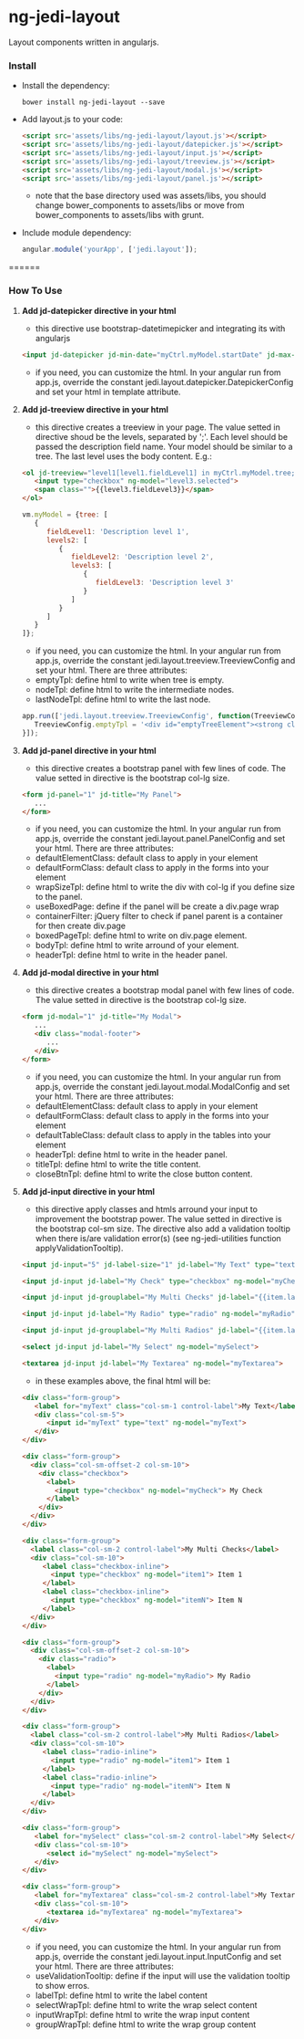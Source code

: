 # ng-jedi-layout
Layout components written in angularjs.

### Install

* Install the dependency:

   ```shell
   bower install ng-jedi-layout --save
   ```
* Add layout.js to your code:

   ```html
   <script src='assets/libs/ng-jedi-layout/layout.js'></script>
   <script src='assets/libs/ng-jedi-layout/datepicker.js'></script>
   <script src='assets/libs/ng-jedi-layout/input.js'></script>
   <script src='assets/libs/ng-jedi-layout/treeview.js'></script>
   <script src='assets/libs/ng-jedi-layout/modal.js'></script>
   <script src='assets/libs/ng-jedi-layout/panel.js'></script>
   ```
   - note that the base directory used was assets/libs, you should change bower_components to assets/libs or move from bower_components to assets/libs with grunt.
* Include module dependency:

   ```javascript
   angular.module('yourApp', ['jedi.layout']);
   ```
======

### How To Use

1. **Add jd-datepicker directive in your html**
   - this directive use bootstrap-datetimepicker and integrating its with angularjs
   ```html
   <input jd-datepicker jd-min-date="myCtrl.myModel.startDate" jd-max-date="myCtrl.myModel.endDate" type="text" ng-model="myCtrl.myModel.initialDate" />
   ```
   - if you need, you can customize the html. In your angular run from app.js, override the constant jedi.layout.datepicker.DatepickerConfig and set your html in template attribute.

2. **Add jd-treeview directive in your html**
   - this directive creates a treeview in your page. The value setted in directive shoud be the levels, separated by ';'. Each level should be passed the description field name. Your model should be similar to a tree. The last level uses the body content. E.g.:
   ```html
   <ol jd-treeview="level1[level1.fieldLevel1] in myCtrl.myModel.tree; level2[level2.fieldLevel2] in level1.levels2; level3 in level2.levels3">
      <input type="checkbox" ng-model="level3.selected">
      <span class="">{{level3.fieldLevel3}}</span>
   </ol>
   ```
   ```javascript
   vm.myModel = {tree: [
      {
         fieldLevel1: 'Description level 1',
         levels2: [
            {
               fieldLevel2: 'Description level 2',
               levels3: [
                  {
                     fieldLevel3: 'Description level 3'
                  }
               ]
            }
         ]
      }
   ]};
   ```
   * if you need, you can customize the html. In your angular run from app.js, override the constant jedi.layout.treeview.TreeviewConfig and set your html. There are three attributes:
   - emptyTpl: define html to write when tree is empty.
   - nodeTpl: define html to write the intermediate nodes.
   - lastNodeTpl: define html to write the last node.
   ```javascript
   app.run(['jedi.layout.treeview.TreeviewConfig', function(TreeviewConfig){
      TreeviewConfig.emptyTpl = '<div id="emptyTreeElement"><strong class="text-warning"><jd-i18n>Nenhum item encontrado.</jd-i18n></strong></div>';
   }]);
   ```

3. **Add jd-panel directive in your html**
   - this directive creates a bootstrap panel with few lines of code. The value setted in directive is the bootstrap col-lg size.
   ```html
   <form jd-panel="1" jd-title="My Panel">
      ...
   </form>
   ```
   * if you need, you can customize the html. In your angular run from app.js, override the constant jedi.layout.panel.PanelConfig and set your html. There are three attributes:
   - defaultElementClass: default class to apply in your element
   - defaultFormClass: default class to apply in the forms into your element
   - wrapSizeTpl: define html to write the div with col-lg if you define size to the panel.
   - useBoxedPage: define if the panel will be create a div.page wrap
   - containerFilter: jQuery filter to check if panel parent is a container for then create div.page
   - boxedPageTpl: define html to write on div.page element.
   - bodyTpl: define html to write arround of your element.
   - headerTpl: define html to write in the header panel.

4. **Add jd-modal directive in your html**
   - this directive creates a bootstrap modal panel with few lines of code. The value setted in directive is the bootstrap col-lg size.
   ```html
   <form jd-modal="1" jd-title="My Modal">
      ...
	  <div class="modal-footer">
	     ...
	  </div>
   </form>
   ```
   * if you need, you can customize the html. In your angular run from app.js, override the constant jedi.layout.modal.ModalConfig and set your html. There are three attributes:
   - defaultElementClass: default class to apply in your element
   - defaultFormClass: default class to apply in the forms into your element
   - defaultTableClass: default class to apply in the tables into your element
   - headerTpl: define html to write in the header panel.
   - titleTpl: define html to write the title content.
   - closeBtnTpl: define html to write the close button content.

5. **Add jd-input directive in your html**
   - this directive apply classes and htmls arround your input to improvement the bootstrap power. The value setted in directive is the bootstrap col-sm size. The directive also add a validation tooltip when there is/are validation error(s) (see ng-jedi-utilities function applyValidationTooltip).
   ```html
   <input jd-input="5" jd-label-size="1" jd-label="My Text" type="text" ng-model="myText">
   
   <input jd-input jd-label="My Check" type="checkbox" ng-model="myCheck">
   
   <input jd-input jd-grouplabel="My Multi Checks" jd-label="{{item.label}}" type="checkbox" ng-model="item.selected" ng-repeat="item in items">
   
   <input jd-input jd-label="My Radio" type="radio" ng-model="myRadio">
   
   <input jd-input jd-grouplabel="My Multi Radios" jd-label="{{item.label}}" type="radio" ng-model="item.selected" ng-repeat="item in items">
   
   <select jd-input jd-label="My Select" ng-model="mySelect">
   
   <textarea jd-input jd-label="My Textarea" ng-model="myTextarea">
   ```
   - in these examples above, the final html will be:
   ```html
   <div class="form-group">
      <label for="myText" class="col-sm-1 control-label">My Text</label>
      <div class="col-sm-5">
         <input id="myText" type="text" ng-model="myText">
      </div>
   </div>
   
   <div class="form-group">
	 <div class="col-sm-offset-2 col-sm-10">
	   <div class="checkbox">
		 <label>
		   <input type="checkbox" ng-model="myCheck"> My Check
		 </label>
	   </div>
	 </div>
   </div>
   
   <div class="form-group">
	 <label class="col-sm-2 control-label">My Multi Checks</label>
	 <div class="col-sm-10">
	    <label class="checkbox-inline">
		  <input type="checkbox" ng-model="item1"> Item 1
		</label>
		<label class="checkbox-inline">
		  <input type="checkbox" ng-model="itemN"> Item N
		</label>
	 </div>
   </div>
   
   <div class="form-group">
	 <div class="col-sm-offset-2 col-sm-10">
	   <div class="radio">
		 <label>
		   <input type="radio" ng-model="myRadio"> My Radio
		 </label>
	   </div>
	 </div>
   </div>
   
   <div class="form-group">
	 <label class="col-sm-2 control-label">My Multi Radios</label>
	 <div class="col-sm-10">
	    <label class="radio-inline">
		  <input type="radio" ng-model="item1"> Item 1
		</label>
		<label class="radio-inline">
		  <input type="radio" ng-model="itemN"> Item N
		</label>
	 </div>
   </div>
   
   <div class="form-group">
      <label for="mySelect" class="col-sm-2 control-label">My Select</label>
      <div class="col-sm-10">
         <select id="mySelect" ng-model="mySelect">
      </div>
   </div>
   
   <div class="form-group">
      <label for="myTextarea" class="col-sm-2 control-label">My Textarea</label>
      <div class="col-sm-10">
         <textarea id="myTextarea" ng-model="myTextarea">
      </div>
   </div>
   ```
   * if you need, you can customize the html. In your angular run from app.js, override the constant jedi.layout.input.InputConfig and set your html. There are three attributes:
   - useValidationTooltip: define if the input will use the validation tooltip to show erros.
   - labelTpl: define html to write the label content
   - selectWrapTpl: define html to write the wrap select content
   - inputWrapTpl: define html to write the wrap input content
   - groupWrapTpl: define html to write the wrap group content